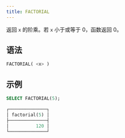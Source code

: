 ```yaml
---
title: FACTORIAL
---
```


返回 `x` 的阶乘。若 `x` 小于或等于 0，函数返回 0。

## 语法

```sql
FACTORIAL( <x> )
```

## 示例

```sql
SELECT FACTORIAL(5);

┌──────────────┐
│ factorial(5) │
├──────────────┤
│          120 │
└──────────────┘
```